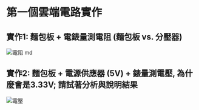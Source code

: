 # 第一個雲端電路實作

## 實作1: 麵包板 + 電錶量測電阻 (麵包板 vs. 分壓器)

![電阻 md](https://github.com/Eric161014/EC2024/assets/162283785/fc9f4bbd-a702-4024-a78e-d0a6953aa6ec)



## 實作2: 麵包板 + 電源供應器 (5V) + 錶量測電壓, 為什麼會是3.33V; 請試著分析與說明結果
![電壓](https://github.com/Eric161014/EC2024/assets/162283785/46129b6b-3ee3-4387-88c4-591c8ec5deac)
